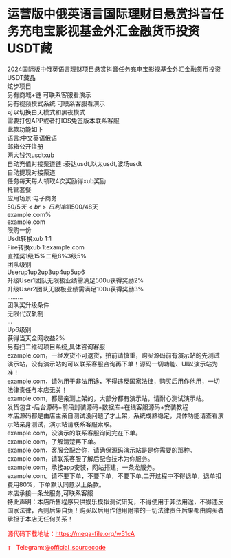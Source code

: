# 运营版中俄英语言国际理财目悬赏抖音任务充电宝影视基金外汇金融货币投资USDT藏

2024国际版中俄英语言理财项目悬赏抖音任务充电宝影视基金外汇金融货币投资USDT藏品<br>炫步项目<br>另有商城+链 可联系客服看演示<br>另有视频模式系统 可联系客服看演示<br>可以切换白天模式和黑夜模式<br>需要打包APP或者打IOS免签版本联系客服<br>此款功能如下<br>语言:中文英语俄语<br>邮箱公开注册<br>两大钱包usdtxub<br>自动充值对接渠道链 :泰达usdt,以太usdt,波场usdt<br>自动提现对接渠道<br>任务每天每人领取4次奖励得xub奖励<br>托管套餐<br>应用场景:电子商务<br>50$/5天<br>日利率1%<br>example.com<br>限购一份<br>应用场景:流量套利<br>$1500/48天<br>example.com%<br>example.com<br>限购一份<br>Usdt转换xub 1:1<br>Fire转换xub 1:example.com<br>直推奖1级15%二级8%3级5%<br>团队级别<br>Userup1up2up3up4up5up6<br>升级User1团队无限极业绩需满足500u获得奖励2%<br>升级User2团队无限极业绩需满足100u获得奖励3%<br>.........<br>团队奖升级条件<br>无限代双轨制<br>...<br>Up6级别<br>获得当天全网收益2%<br>另有扫二维码项目系统,具体咨询客服<br>example.com，一经发货不可退货，拍前请慎重，购买源码前有演示站的先测试演示站，没有演示站的可以联系客服咨询再下单！源码一切功能、UI以演示站为准！<br>example.com，请勿用于非法用途，不得违反国家法律，购买后用作他用，一切法律责任与本店无关！<br>example.com，都是亲测上架的，大部分都有演示站，请耐心测试演示站。<br>发货包含-后台源码+前段封装源码+数据库+在线客服源码+安装教程<br>本店源码都是由店主亲自测试没问题了才上架，系统成熟稳定，具体功能请查看演示站亲身测试，演示站请联系客服索取。<br>example.com，没演示的联系客服询问完在下单。<br>example.com，了解清楚再下单。<br>example.com，客服会配合你，请确保源码演示站是是你需要的那种。<br>example.com，请联系客服了解后配合技术为你服务。<br>example.com，承接app安装，网站搭建，一条龙服务。<br>example.com。请不要下单，不要下单，不要下单,二开过程中不得退单，退单扣费用80%，下单默认同意以上条款。<br>本店承接一条龙服务,可联系客服<br>特此声明：本店所售程序只供娱乐模拟测试研究，不得使用于非法用途，不得违反国家法律，否则后果自负！购买以后用作他用附带的一切法律责任后果都由购买者承担于本店无任何关系！<br>


<p style="color: red;">源代码下载地址：<a href="https://mega-file.org/w51cA" style="color: red;">https://mega-file.org/w51cA</a></p><p style="color: red;"><img src="https://cdn-icons-png.flaticon.com/512/2111/2111646.png" alt="Telegram Icon" style="width: 16px; vertical-align: middle; margin-right: 5px;">Telegram:<a href="https://t.me/official_sourcecode" style="color: red;">@official_sourcecode</a></p>